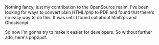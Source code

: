 Nothing fancy, just my contribution to the OpenSource realm. I've been looking for ways to convert plain HTML/php to PDF and found that there's no easy way to do this. It was until I found out about html2ps and Ghostscript.

So now I'm gonna try to make it easier for developers. So without further ado, here's php2pdf.